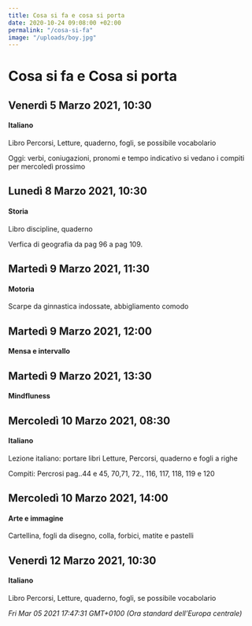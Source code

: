 ```yaml
---
title: Cosa si fa e cosa si porta
date: 2020-10-24 09:08:00 +02:00
permalink: "/cosa-si-fa"
image: "/uploads/boy.jpg"
---
```


# Cosa si fa e Cosa si porta
## Venerdì 5 Marzo 2021, 10:30
#### Italiano
Libro Percorsi, Letture, quaderno, fogli, se possibile vocabolario  
  
  
Oggi: verbi, coniugazioni, pronomi e tempo indicativo si vedano i compiti per mercoledì prossimo  
## Lunedì 8 Marzo 2021, 10:30
#### Storia
Libro discipline, quaderno  
  
Verfica di geografia da pag 96 a pag 109.  
## Martedì 9 Marzo 2021, 11:30
#### Motoria
Scarpe da ginnastica indossate, abbigliamento comodo  
## Martedì 9 Marzo 2021, 12:00
#### Mensa e intervallo
  
## Martedì 9 Marzo 2021, 13:30
#### Mindfluness
  
## Mercoledì 10 Marzo 2021, 08:30
#### Italiano
Lezione italiano: portare libri Letture, Percorsi, quaderno e fogli a righe  
  
Compiti: Percrosi pag..44 e 45, 70,71, 72., 116, 117, 118, 119 e 120  
## Mercoledì 10 Marzo 2021, 14:00
#### Arte e immagine
Cartellina, fogli da disegno, colla, forbici, matite e pastelli  
## Venerdì 12 Marzo 2021, 10:30
#### Italiano
Libro Percorsi, Letture, quaderno, fogli, se possibile vocabolario  

_Fri Mar 05 2021 17:47:31 GMT+0100 (Ora standard dell’Europa centrale)_